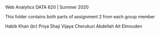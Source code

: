 Web Analytics DATA 620 | Summer 2020

This folder contains both parts of assignment 2 from each group member

Habib Khan (br)
Priya Shaji
Vijaya Cherukuri
Abdellah Ait Elmouden
